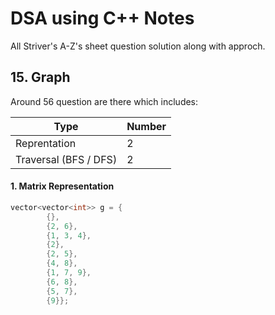 
# DSA using C++ Notes

All Striver's A-Z's sheet question solution along with approch.

## 15. Graph

Around 56 question are there which includes:

| Type             | Number                                                                |
| ----------------- | ------------------------------------------------------------------ |
| Reprentation | 2 |
| Traversal (BFS / DFS) | 2 |




#### 1. Matrix Representation


```c++
vector<vector<int>> g = {
        {},
        {2, 6},
        {1, 3, 4},
        {2},
        {2, 5},
        {4, 8},
        {1, 7, 9},
        {6, 8},
        {5, 7},
        {9}};
```
